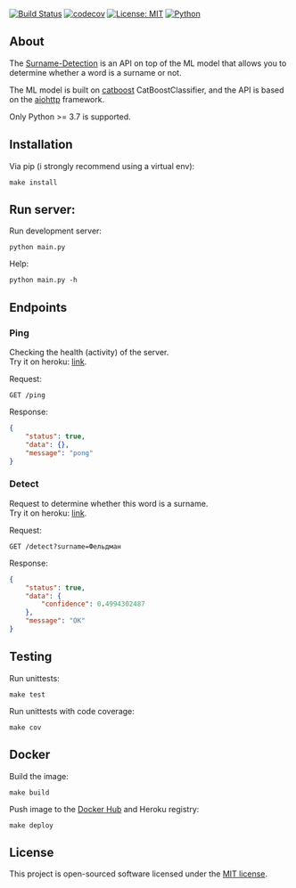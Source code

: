 [![Build Status](https://travis-ci.com/rugleb/surname-detection.svg?branch=master)](https://travis-ci.com/rugleb/surname-detection)
[![codecov](https://codecov.io/gh/rugleb/surname-detection/branch/master/graph/badge.svg)](https://codecov.io/gh/rugleb/surname-detection)
[![License: MIT](https://img.shields.io/badge/License-MIT-yellow.svg)](https://github.com/rugleb/surname-detection/blob/master/LICENSE)
[![Python](https://img.shields.io/badge/Python-3.7%20%7C%203.8-green)](https://www.python.org/)

## About

The [Surname-Detection](https://github.com/rugleb/surname-detection) is an API on top of the ML model that allows you to determine whether a word is a surname or not.

The ML model is built on [catboost](https://github.com/catboost/catboost) CatBoostClassifier, and the API is based on the [aiohttp](https://github.com/aio-libs/aiohttp) framework.

Only Python >= 3.7 is supported.

## Installation

Via pip (i strongly recommend using a virtual env):

```shell script
make install
```

## Run server:

Run development server:

```shell script
python main.py
```

Help:

```shell script
python main.py -h
```

## Endpoints

### Ping

Checking the health (activity) of the server.  
Try it on heroku: [link](https://surname-detection.herokuapp.com/ping).

Request:

```
GET /ping 
```

Response:

```json
{
    "status": true,
    "data": {},
    "message": "pong"
}
```

### Detect

Request to determine whether this word is a surname.  
Try it on heroku: [link]([heroku](https://surname-detection.herokuapp.com/detect?surname=Фельдман)).

Request:

```
GET /detect?surname=Фельдман
```

Response:

```json
{
    "status": true,
    "data": {
        "confidence": 0.4994302487
    },
    "message": "OK"
}
```

## Testing

Run unittests:

```shell script
make test
```

Run unittests with code coverage:

```shell script
make cov
```

## Docker

Build the image:

```shell script
make build
```

Push image to the [Docker Hub](https://hub.docker.com/repository/docker/rugleb/surname-detection) and Heroku registry:

```shell script
make deploy
```

## License

This project is open-sourced software licensed under the [MIT license](https://github.com/rugleb/surname-detection/blob/master/LICENSE).

